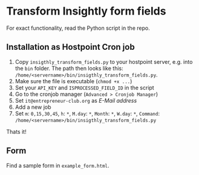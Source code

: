 # Transform Insightly form fields
For exact functionality, read the Python script in the repo.

## Installation as Hostpoint Cron job
1. Copy `insigthly_transform_fields.py` to your hostpoint server, e.g. into the `bin` folder. The path then looks like this: `/home/<servername>/bin/insigthly_transform_fields.py`.
2. Make sure the file is executable (`chmod +x ...`)
3. Set your `API_KEY` and `ISPROCESSED_FIELD_ID` in the script
4. Go to the cronjob manager (`Advanced > Cronjob Manager`)
5. Set `it@entrepreneur-club.org` as *E-Mail address*
6. Add a new job
7. Set `m`: `0,15,30,45`, `h`: `*`, `M.day`: `*`, `Month`: `*`, `W.day`: `*`, `Command`: `/home/<servername>/bin/insigthly_transform_fields.py`

Thats it!

## Form

Find a sample form in `example_form.html`.
